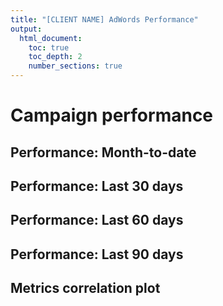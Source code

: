 ```yaml
---
title: "[CLIENT NAME] AdWords Performance"
output:
  html_document:
    toc: true
    toc_depth: 2
    number_sections: true
---
```



# Campaign performance
## Performance: Month-to-date



## Performance: Last 30 days



## Performance: Last 60 days



## Performance: Last 90 days



## Metrics correlation plot


